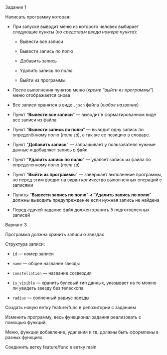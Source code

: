Задание 1

Написать программу которая:

- При запуске выводит меню из которого человек выбирает следующие пункты (*по средствам ввода номера пункта*):
    
    - Вывести все записи
   
    - Вывести запись по полю
   
    - Добавить запись
    
    - Удалить запись по полю
    
    - Выйти из программы

- После выполнения пунктов меню (*кроме “выйти из программы”*) меню отображается снова

- Все записи хранятся в виде `.json` файла (*любое название*)

- Пункт “**Вывести все записи**” — выводит в форматированном виде все записи из файла

- Пункт “**Вывести запись по полю**” — выводит одну запись по определённому полю (*поле `id`*), а так же ее позицию в словаре.

- Пункт “**Добавить запись**” — запрашивает у пользователя нужные данные и добавляет запись в файл

- Пункт “**Удалить запись по полю**” — удаляет запись из файла по определенному полю  (*поле `id`*)

- Пункт “**Выйти из программы**” — завершает выполнение программы, но перед этим вводит на экран количество выполненных операций с записями

- Пункты “**Вывести запись по полю**” и “**Удалить запись по полю**” должны выводить предупреждение если нужная запись не найдена

- Перед сдачей задание файл должен хранить 5 подготовленных записей

Вариант 3
 
Программа должна хранить записи о звездах

Структура записи:

- `id` — номер записи

- `name` — общее название звезды

- `constellation` — название созвездия

- `is_visible` — хранить булевый тип данных, указывает на то можно ли увидеть звезду без телескопа

- `radius` — солнечный радиус звезды


Создать новую ветку feature/func в репозитории с заданием 

Изменить программу, весь функционал задания реализовать с помощью функций.

Меню, функции добавление, удаления и тд. должны быть оформлены в разных функциях

Соединить ветку feature/func в ветку main

